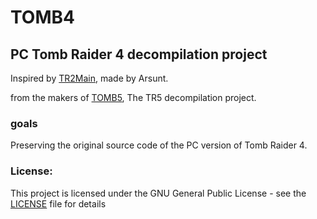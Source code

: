 # TOMB4
## PC Tomb Raider 4 decompilation project

Inspired by [TR2Main](https://github.com/Arsunt/TR2Main/), made by Arsunt. 

from the makers of [TOMB5](https://github.com/Trxyebeep/TOMB5), The TR5 decompilation project.

### goals
Preserving the original source code of the PC version of Tomb Raider 4.

### License:
This project is licensed under the GNU General Public License - see the [LICENSE](https://github.com/Trxyebeep/TOMB4/blob/master/LICENSE) file for details
